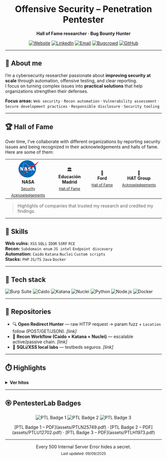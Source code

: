 <!-- Center header -->
<div align="center">

# Offensive Security – Penetration Pentester
**Hall of Fame researcher · Bug Bounty Hunter**

[![Website](https://img.shields.io/badge/Website-Visit-1DA1F2?logo=world&logoColor=white)](YOUR_PORTFOLIO_URL)
[![LinkedIn](https://img.shields.io/badge/LinkedIn-Connect-0A66C2?logo=linkedin&logoColor=white)](YOUR_LINKEDIN_URL)
[![Email](https://img.shields.io/badge/Email-Contact-EA4335?logo=gmail&logoColor=white)](mailto:YOUR@EMAIL)
[![Bugcrowd](https://img.shields.io/badge/Bugcrowd-Profile-FF6600?logo=bugcrowd&logoColor=white)](YOUR_BUGCROWD_URL)
[![GitHub](https://img.shields.io/badge/GitHub-Follow-181717?logo=github&logoColor=white)](https://github.com/YOUR_GITHUB_USERNAME)

</div>

---

## 👋 About me
I’m a cybersecurity researcher passionate about **improving security at scale** through automation, offensive testing, and clear reporting.  
I focus on turning complex issues into **practical solutions** that help organizations strengthen their defenses.  

**Focus areas:** `Web security` · `Recon automation` · `Vulnerability assessment` · `Secure development practices` · `Responsible disclosure` · `Security tooling`

---

## 🏆 Hall of Fame

Over time, I’ve collaborate with different organizations by reporting security issues and being recognized in their acknowledgements and halls of fame. Here are some of them:

<p align="center">
  <table>
    <tr>
      <td align="center" width="200">
        <img src="https://github.com/LucasM0ntes/LucasM0ntes/blob/main/assets/58429400a6515b1e0ad75acc.png?raw=true" alt="NASA" height="60"><br>
        <b>NASA</b><br>
        <sub><a href="HOF_LINK_NASA">Security Acknowledgements</a></sub>
      </td>
      <td align="center" width="200">
        🏛️<br>
        <b>Educación Madrid</b><br>
        <sub><a href="https://www.educa2.madrid.org/.well-known/halloffame.html">Hall of Fame</a></sub>
      </td>
      <td align="center" width="200">
        🚗<br>
        <b>Ford</b><br>
        <sub><a href="HOF_LINK_FORD">Hall of Fame</a></sub>
      </td>
      <td align="center" width="200">
        💼<br>
        <b>HAT Group</b><br>
        <sub><a href="HOF_LINK_HAT">Acknowledgements</a></sub>
      </td>
    </tr>
  </table>
</p>

> Highlights of companies that trusted my research and credited my findings.

---

## 🧠 Skills
**Web vulns:** `XSS` `SQLi` `IDOR` `SSRF` `RCE`  
**Recon:** `Subdomain enum` `JS intel` `Endpoint discovery`  
**Automation:** `Caido` `Katana` `Nuclei` `Custom scripts`  
**Stacks:** `PHP` `JS/TS` `Java` `Docker`  

---

## 🧩 Tech stack
![Burp Suite](https://img.shields.io/badge/Burp%20Suite-%20-FF6F3D?logo=burp-suite&logoColor=white)
![Caido](https://img.shields.io/badge/Caido-%20-6C2BD9)
![Katana](https://img.shields.io/badge/Katana-%20-111827)
![Nuclei](https://img.shields.io/badge/Nuclei-%20-0EA5E9)
![Python](https://img.shields.io/badge/Python-%20-3776AB?logo=python&logoColor=white)
![Node.js](https://img.shields.io/badge/Node.js-%20-339933?logo=node.js&logoColor=white)
![Docker](https://img.shields.io/badge/Docker-%20-2496ED?logo=docker&logoColor=white)

---

## 🧰 Repositories
- 🔍 **Open Redirect Hunter** — raw HTTP request → param fuzz + `Location` follow (POST/GET/JSON). _[link]_
- 🧵 **Recon Workflow (Caido + Katana + Nuclei)** — escalable active/passive chain. _[link]_
- 🧪 **SQLi/XSS local labs** — testbeds seguros. _[link]_

---

## ⏱️ Highlights
<details>
  <summary><b>Ver hitos</b></summary>

- **2025** — NASA & Educación Madrid acknowledgements  
- **2025** — Completed all PortSwigger Academy labs  
- **2024** — Built Open Redirect Hunter tool  

</details>

---

## 🏵️ PentesterLab Badges

<p align="center">
  <img alt="PTL Badge 1" src="[assets/ptl-badge-1.png](https://ptl-certs.s3.amazonaws.com/PTLN25749.pdf?X-Amz-Algorithm=AWS4-HMAC-SHA256&X-Amz-Credential=AKIAI5SYYGSB2WKF7OAA%2F20250909%2Fus-east-1%2Fs3%2Faws4_request&X-Amz-Date=20250909T145822Z&X-Amz-Expires=3600&X-Amz-SignedHeaders=host&X-Amz-Signature=f5a098a00c3605995e50e83500ba372fe989fe29634f6ed481bbba772c940141)" height="60" />
  <img alt="PTL Badge 2" src="assets/ptl-badge-2.png" height="60" />
  <img alt="PTL Badge 3" src="assets/ptl-badge-3.png" height="60" />
</p>

<p align="center">
  [PTL Badge 1 – PDF](assets/PTLN25749.pdf) ·
  [PTL Badge 2 – PDF](assets/PTLU12702.pdf) ·
  [PTL Badge 3 – PDF](assets/PTLH1973.pdf)
</p>

---

<p align="center">
  Every 500 Internal Server Error hides a secret.<br>
  <sub>Last updated: 09/09/2025</sub>
</p>
